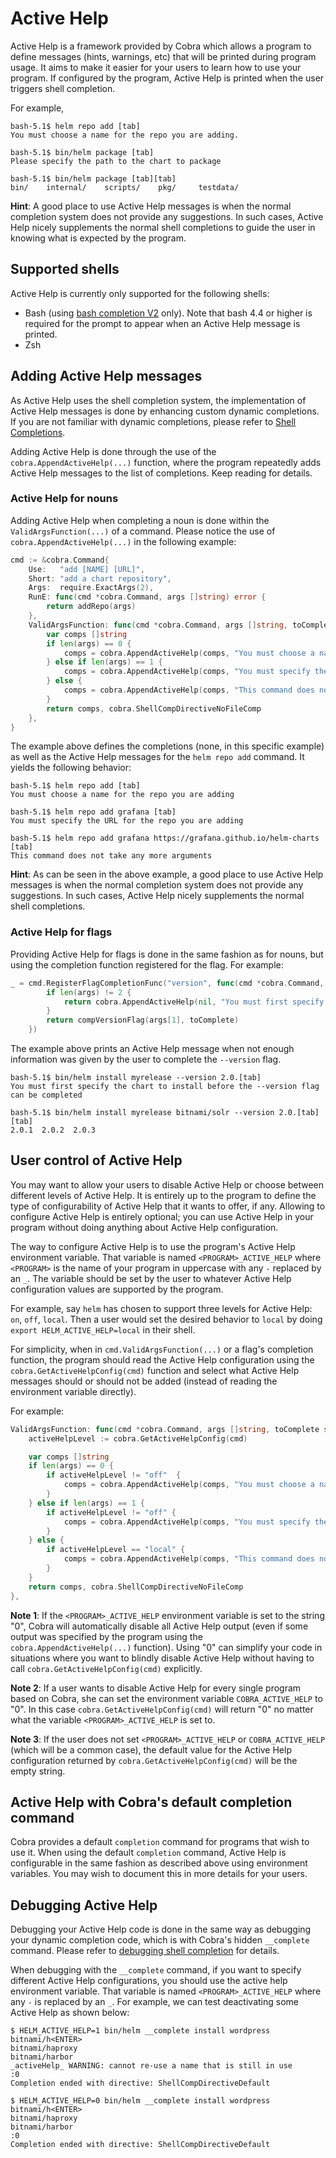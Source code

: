 # Active Help

Active Help is a framework provided by Cobra which allows a program to define messages (hints, warnings, etc) that will be printed during program usage.  It aims to make it easier for your users to learn how to use your program.  If configured by the program, Active Help is printed when the user triggers shell completion.

For example, 
```
bash-5.1$ helm repo add [tab]
You must choose a name for the repo you are adding.

bash-5.1$ bin/helm package [tab]
Please specify the path to the chart to package

bash-5.1$ bin/helm package [tab][tab]
bin/    internal/    scripts/    pkg/     testdata/
```

**Hint**: A good place to use Active Help messages is when the normal completion system does not provide any suggestions. In such cases, Active Help nicely supplements the normal shell completions to guide the user in knowing what is expected by the program.
## Supported shells

Active Help is currently only supported for the following shells:
- Bash (using [bash completion V2](shell_completions.md#bash-completion-v2) only). Note that bash 4.4 or higher is required for the prompt to appear when an Active Help message is printed.
- Zsh

## Adding Active Help messages

As Active Help uses the shell completion system, the implementation of Active Help messages is done by enhancing custom dynamic completions.  If you are not familiar with dynamic completions, please refer to [Shell Completions](shell_completions.md).

Adding Active Help is done through the use of the `cobra.AppendActiveHelp(...)` function, where the program repeatedly adds Active Help messages to the list of completions.  Keep reading for details.

### Active Help for nouns

Adding Active Help when completing a noun is done within the `ValidArgsFunction(...)` of a command.  Please notice the use of `cobra.AppendActiveHelp(...)` in the following example:

```go
cmd := &cobra.Command{
	Use:   "add [NAME] [URL]",
	Short: "add a chart repository",
	Args:  require.ExactArgs(2),
	RunE: func(cmd *cobra.Command, args []string) error {
		return addRepo(args)
	},
	ValidArgsFunction: func(cmd *cobra.Command, args []string, toComplete string) ([]string, cobra.ShellCompDirective) {
		var comps []string
		if len(args) == 0 {
			comps = cobra.AppendActiveHelp(comps, "You must choose a name for the repo you are adding")
		} else if len(args) == 1 {
			comps = cobra.AppendActiveHelp(comps, "You must specify the URL for the repo you are adding")
		} else {
			comps = cobra.AppendActiveHelp(comps, "This command does not take any more arguments")
		}
		return comps, cobra.ShellCompDirectiveNoFileComp
	},
}
```
The example above defines the completions (none, in this specific example) as well as the Active Help messages for the `helm repo add` command.  It yields the following behavior:
```
bash-5.1$ helm repo add [tab]
You must choose a name for the repo you are adding

bash-5.1$ helm repo add grafana [tab]
You must specify the URL for the repo you are adding

bash-5.1$ helm repo add grafana https://grafana.github.io/helm-charts [tab]
This command does not take any more arguments
```
**Hint**: As can be seen in the above example, a good place to use Active Help messages is when the normal completion system does not provide any suggestions. In such cases, Active Help nicely supplements the normal shell completions.

### Active Help for flags

Providing Active Help for flags is done in the same fashion as for nouns, but using the completion function registered for the flag.  For example:
```go
_ = cmd.RegisterFlagCompletionFunc("version", func(cmd *cobra.Command, args []string, toComplete string) ([]string, cobra.ShellCompDirective) {
		if len(args) != 2 {
			return cobra.AppendActiveHelp(nil, "You must first specify the chart to install before the --version flag can be completed"), cobra.ShellCompDirectiveNoFileComp
		}
		return compVersionFlag(args[1], toComplete)
	})
```
The example above prints an Active Help message when not enough information was given by the user to complete the `--version` flag.
```
bash-5.1$ bin/helm install myrelease --version 2.0.[tab]
You must first specify the chart to install before the --version flag can be completed

bash-5.1$ bin/helm install myrelease bitnami/solr --version 2.0.[tab][tab]
2.0.1  2.0.2  2.0.3
```

## User control of Active Help

You may want to allow your users to disable Active Help or choose between different levels of Active Help.  It is entirely up to the program to define the type of configurability of Active Help that it wants to offer, if any.
Allowing to configure Active Help is entirely optional; you can use Active Help in your program without doing anything about Active Help configuration.

The way to configure Active Help is to use the program's Active Help environment
variable.  That variable is named `<PROGRAM>_ACTIVE_HELP` where `<PROGRAM>` is the name of your 
program in uppercase with any `-` replaced by an `_`.  The variable should be set by the user to whatever
Active Help configuration values are supported by the program.

For example, say `helm` has chosen to support three levels for Active Help: `on`, `off`, `local`.  Then a user
would set the desired behavior to `local` by doing `export HELM_ACTIVE_HELP=local` in their shell.

For simplicity, when in `cmd.ValidArgsFunction(...)` or a flag's completion function, the program should read the
Active Help configuration using the `cobra.GetActiveHelpConfig(cmd)` function and select what Active Help messages
should or should not be added (instead of reading the environment variable directly).

For example:
```go
ValidArgsFunction: func(cmd *cobra.Command, args []string, toComplete string) ([]string, cobra.ShellCompDirective) {
	activeHelpLevel := cobra.GetActiveHelpConfig(cmd)

	var comps []string
	if len(args) == 0 {
		if activeHelpLevel != "off"  {
			comps = cobra.AppendActiveHelp(comps, "You must choose a name for the repo you are adding")
		}
	} else if len(args) == 1 {
		if activeHelpLevel != "off" {
			comps = cobra.AppendActiveHelp(comps, "You must specify the URL for the repo you are adding")
		}
	} else {
		if activeHelpLevel == "local" {
			comps = cobra.AppendActiveHelp(comps, "This command does not take any more arguments")
		}
	}
	return comps, cobra.ShellCompDirectiveNoFileComp
},
```
**Note 1**: If the `<PROGRAM>_ACTIVE_HELP` environment variable is set to the string "0", Cobra will automatically disable all Active Help output (even if some output was specified by the program using the `cobra.AppendActiveHelp(...)` function).  Using "0" can simplify your code in situations where you want to blindly disable Active Help without having to call `cobra.GetActiveHelpConfig(cmd)` explicitly.

**Note 2**: If a user wants to disable Active Help for every single program based on Cobra, she can set the environment variable `COBRA_ACTIVE_HELP` to "0".  In this case `cobra.GetActiveHelpConfig(cmd)` will return "0" no matter what the variable `<PROGRAM>_ACTIVE_HELP` is set to.

**Note 3**: If the user does not set `<PROGRAM>_ACTIVE_HELP` or `COBRA_ACTIVE_HELP` (which will be a common case), the default value for the Active Help configuration returned by `cobra.GetActiveHelpConfig(cmd)` will be the empty string. 
## Active Help with Cobra's default completion command

Cobra provides a default `completion` command for programs that wish to use it.
When using the default `completion` command, Active Help is configurable in the same
fashion as described above using environment variables.  You may wish to document this in more
details for your users.

## Debugging Active Help

Debugging your Active Help code is done in the same way as debugging your dynamic completion code, which is with Cobra's hidden `__complete` command.  Please refer to [debugging shell completion](shell_completions.md#debugging) for details.

When debugging with the `__complete` command, if you want to specify different Active Help configurations, you should use the active help environment variable.  That variable is named `<PROGRAM>_ACTIVE_HELP` where any `-` is replaced by an `_`.  For example, we can test deactivating some Active Help as shown below:
```
$ HELM_ACTIVE_HELP=1 bin/helm __complete install wordpress bitnami/h<ENTER>
bitnami/haproxy
bitnami/harbor
_activeHelp_ WARNING: cannot re-use a name that is still in use
:0
Completion ended with directive: ShellCompDirectiveDefault

$ HELM_ACTIVE_HELP=0 bin/helm __complete install wordpress bitnami/h<ENTER>
bitnami/haproxy
bitnami/harbor
:0
Completion ended with directive: ShellCompDirectiveDefault
```

